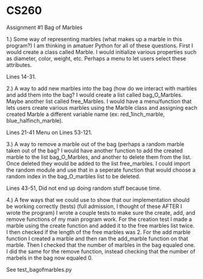 
# CS260
Assignment #1
Bag of Marbles

1.) Some way of representing marbles (what makes up a marble in this program?)
I am thinking in amatuer Python for all of these questions. First I would create a class called Marble.
I would initialize various properties such as diameter, color, weight, etc. Perhaps a menu to let users select these attributes.

Lines 14-31.

2.) A way to add new marbles into the bag (how do we interact with marbles and add them into the bag?
I would create a list called bag_O_Marbles. Maybe another list called free_Marbles. I would have a menu/function that lets users create various marbles using the Marble class and assigning each created Marble a different variable name (ex: red_1inch_marble, blue_halfinch_marble).

Lines 21-41  Menu on Lines 53-121.

3.) A way to remove a marble out of the bag (perhaps a random marble taken out of the bag?
I would have another function to add the created marble to the list bag_O_Marbles, and another to delete them from the list. Once deleted they would be added to the list free_marbles. I could import the random module and use that in a seperate function that would choose a random index in the bag_O_marbles list to be deleted.

Lines 43-51, Did not end up doing random stuff because time.

4.) A few ways that we could use to show that our implementation should be working correctly (tests)
(full admission, I thought of these AFTER I wrote the program) I wrote a couple tests to make sure the create, add, and remove functions of my main program work. For the creation test I made a marble using the create function and added it to the free marbles list twice. I then checked if the length of the free marbles was 2. For the add marble function I created a marble and then ran the add_marble function on that marble. Then I checked that the number of marbles in the bag equaled one. I did the same for the remove function, instead checking that the number of marbels in the bag now equaled 0.

See test_bagofmarbles.py
